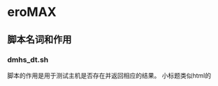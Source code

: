eroMAX
===================================

脚本名词和作用
-----------------------------------  

### dmhs_dt.sh
  脚本的作用是用于测试主机是否存在并返回相应的结果。
    小标题类似html的
